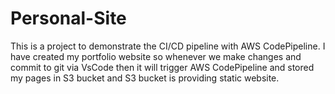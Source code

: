 # Personal-Site
This is a project to demonstrate the CI/CD pipeline with AWS CodePipeline. I have created my portfolio website so whenever we make changes and commit to git via VsCode then it will trigger AWS CodePipeline and stored my pages in S3 bucket and S3 bucket is providing static website.
